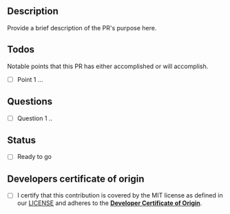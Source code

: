 ## Description
Provide a brief description of the PR's purpose here.

## Todos
Notable points that this PR has either accomplished or will accomplish.
- [ ] Point 1 ...

## Questions
- [ ] Question 1 ..

## Status
- [ ] Ready to go


## Developers certificate of origin
- [ ] I certify that this contribution is covered by the MIT license as defined in our [LICENSE](https://github.com/choderalab/drugforge/blob/main/LICENSE) and adheres to the [**Developer Certificate of Origin**](https://developercertificate.org/).

